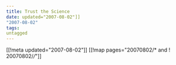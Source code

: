```yaml
---
title: Trust the Science
date: updated="2007-08-02"]]
"2007-08-02"
tags:
untagged
---
```

[[!meta updated="2007-08-02"]]
[[!map pages="20070802/* and ! 20070802/*/*"]]
